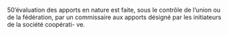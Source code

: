 50’évaluation des apports en nature est faite, sous le contrôle de l’union ou de la fédération, par un commissaire aux apports désigné par les initiateurs de la société coopérati- ve.